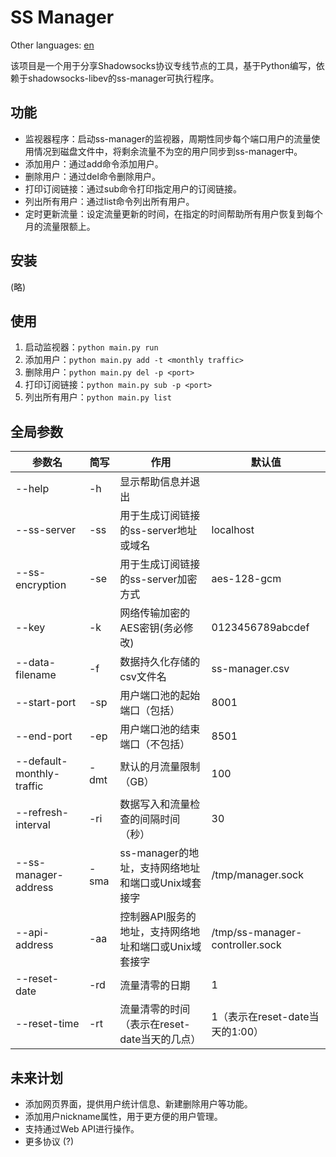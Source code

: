 # SS Manager

Other languages: [en](https://github.com/JoshuaCylinder/ss-manager/blob/master/docs/en.md)

该项目是一个用于分享Shadowsocks协议专线节点的工具，基于Python编写，依赖于shadowsocks-libev的ss-manager可执行程序。  


## 功能

- 监视器程序：启动ss-manager的监视器，周期性同步每个端口用户的流量使用情况到磁盘文件中，将剩余流量不为空的用户同步到ss-manager中。
- 添加用户：通过add命令添加用户。
- 删除用户：通过del命令删除用户。
- 打印订阅链接：通过sub命令打印指定用户的订阅链接。
- 列出所有用户：通过list命令列出所有用户。
- 定时更新流量：设定流量更新的时间，在指定的时间帮助所有用户恢复到每个月的流量限额上。

## 安装

(略)

## 使用

1. 启动监视器：`python main.py run`
2. 添加用户：`python main.py add -t <monthly traffic>`
3. 删除用户：`python main.py del -p <port>`
4. 打印订阅链接：`python main.py sub -p <port>`
5. 列出所有用户：`python main.py list`

## 全局参数

| 参数名                       | 简写   | 作用                               | 默认值                             |
|---------------------------|------|----------------------------------|---------------------------------|
| --help                    | -h   | 显示帮助信息并退出                        |                                 |
| --ss-server               | -ss  | 用于生成订阅链接的ss-server地址或域名          | localhost                       |
| --ss-encryption           | -se  | 用于生成订阅链接的ss-server加密方式           | aes-128-gcm                     |
| --key                     | -k   | 网络传输加密的AES密钥(务必修改)               | 0123456789abcdef                |
| --data-filename           | -f   | 数据持久化存储的csv文件名                   | ss-manager.csv                  |
| --start-port              | -sp  | 用户端口池的起始端口（包括）                   | 8001                            |
| --end-port                | -ep  | 用户端口池的结束端口（不包括）                  | 8501                            |
| --default-monthly-traffic | -dmt | 默认的月流量限制（GB）                     | 100                             |
| --refresh-interval        | -ri  | 数据写入和流量检查的间隔时间（秒）                | 30                              |
| --ss-manager-address      | -sma | ss-manager的地址，支持网络地址和端口或Unix域套接字 | /tmp/manager.sock               |
| --api-address             | -aa  | 控制器API服务的地址，支持网络地址和端口或Unix域套接字   | /tmp/ss-manager-controller.sock |
| --reset-date              | -rd  | 流量清零的日期                          | 1                               |
| --reset-time              | -rt  | 流量清零的时间（表示在reset-date当天的几点）      | 1（表示在reset-date当天的1:00）         |

## 未来计划

- 添加网页界面，提供用户统计信息、新建删除用户等功能。
- 添加用户nickname属性，用于更方便的用户管理。
- 支持通过Web API进行操作。
- 更多协议 (?)

